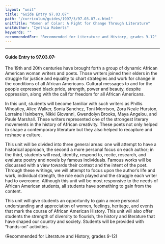 ```yaml
---
layout: "unit"
title: "Guide Entry 97.03.07"
path: "/curriculum/guides/1997/3/97.03.07.x.html"
unitTitle: "Women of Color: A Fight for Change Through Literature"
unitAuthor: "Cynthia Roberts"
keywords: ""
recommendedFor: "Recommended for Literature and History, grades 9-12"
---
```

<body>
<hr/>
 <h4>
  Guide Entry to 97.03.07:
 </h4>
 The 19th and 20th centuries have brought forth a group of dynamic African American woman writers and poets. Those writers joined their elders in the struggle for justice and equality to chart strategies and work for change in the conditions of all African Americans. Cultural messages to and for the people expressed black pride, strength, power and beauty, despite oppression, along with the call for freedom for all African Americans.
 <p>
  In this unit, students will become familiar with such writers as Phillis Wheatley, Alice Walker, Sonia Sanchez, Toni Morrison, Zora Neale Hurston, Lorraine Hainberry, Nikki Giovanni, Gwendolyn Brooks, Maya Angelou, and Paule Marshall. These writers represented one of the strongest literary movements in the history of African creativity. These poets not only helped to shape a contemporary literature but they also helped to recapture and reshape a culture.
 </p>
 <p>
  This unit will be divided into three general areas: one will attempt to have a historical approach, the second a more personal focus on each author; in the third, students will read, identify, respond to, recite, research, and evaluate poetry and novels by famous individuals. Famous works will be discussed with a view towards their context and the intent of the poet. Through these writings, we will attempt to focus upon the author’s life and work, individual strength, the role each played and the struggle each writer had to overcome. Although this unit will be most responsive to the needs of African American students, all students have something to gain from the content.
 </p>
 <p>
  This unit will give students an opportunity to gain a more personal understanding and appreciation of women, feelings, heritage, and events that mark the course of African American History. This unit will also offer students the strength of diversity to flourish, the history and literature that have shaped our country and society. Students will be provided with “hands-on” activities.
 </p>
 <p>
  (Recommended for Literature and History, grades 9-12)
 </p>

</body>